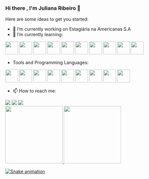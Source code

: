 ### Hi there , I'm Juliana Ribeiro 👋

Here are some ideas to get you started:

- 🔭 I’m currently working on Estagiária na Americanas S.A
- 🌱 I’m currently learning:

<img src="https://cdn.jsdelivr.net/gh/devicons/devicon/icons/css3/css3-original-wordmark.svg" width="40" height="40"/>               <img src="https://cdn.jsdelivr.net/gh/devicons/devicon/icons/docker/docker-original-wordmark.svg" width="40" height="40"/>                           <img src="https://cdn.jsdelivr.net/gh/devicons/devicon/icons/gitlab/gitlab-original-wordmark.svg" width="40" height="40"/>                              <img src="https://cdn.jsdelivr.net/gh/devicons/devicon/icons/googlecloud/googlecloud-original-wordmark.svg" width="40" height="40"/>              <img src="https://cdn.jsdelivr.net/gh/devicons/devicon/icons/html5/html5-original-wordmark.svg" width="40" height="40"/>           <img src="https://cdn.jsdelivr.net/gh/devicons/devicon/icons/javascript/javascript-original.svg" width="40" height="40"/>           <img src="https://cdn.jsdelivr.net/gh/devicons/devicon/icons/jest/jest-plain.svg" width="40" height="40"/>             <img src="https://cdn.jsdelivr.net/gh/devicons/devicon/icons/react/react-original-wordmark.svg" width="40" height="40"/>            <img src="https://cdn.jsdelivr.net/gh/devicons/devicon/icons/sass/sass-original.svg" width="40" height="40"/>              <img src="https://cdn.jsdelivr.net/gh/devicons/devicon/icons/typescript/typescript-original.svg" width="40" height="40"/>
          
               
- Tools and Programming Languages:

<img src="https://cdn.jsdelivr.net/gh/devicons/devicon/icons/c/c-original.svg" width="40" height="40"/>    <img src="https://cdn.jsdelivr.net/gh/devicons/devicon/icons/django/django-plain-wordmark.svg" width="40" height="40"/>    <img src="https://cdn.jsdelivr.net/gh/devicons/devicon/icons/illustrator/illustrator-plain.svg" width="40" height="40"/>    <img src="https://cdn.jsdelivr.net/gh/devicons/devicon/icons/intellij/intellij-original-wordmark.svg" width="40" height="40"/>    <img src="https://cdn.jsdelivr.net/gh/devicons/devicon/icons/java/java-original-wordmark.svg" width="40" height="40"/>    <img src="https://cdn.jsdelivr.net/gh/devicons/devicon/icons/jira/jira-original-wordmark.svg" width="40" height="40"/>    <img src="https://cdn.jsdelivr.net/gh/devicons/devicon/icons/linux/linux-original.svg" width="40" height="40"/>    <img src="https://cdn.jsdelivr.net/gh/devicons/devicon/icons/postgresql/postgresql-original-wordmark.svg" width="40" height="40"/>    <img src="https://cdn.jsdelivr.net/gh/devicons/devicon/icons/vscode/vscode-original-wordmark.svg" width="40" height="40"/>
          
- 📫 How to reach me: 
<div> 
<a href="https://instagram.com/jubsribs" target="_blank"><img src="https://img.shields.io/badge/-Instagram-%23E4405F?style=for-the-badge&logo=instagram&logoColor=white" target="_blank"></a>
<a href = "mailto:contato@julianacrispina"><img src="https://img.shields.io/badge/Gmail-D14836?style=for-the-badge&logo=gmail&logoColor=white" target="_blank"></a>
<a href="https://www.linkedin.com/in/juliana-ribeiro-577658231" target="_blank"><img src="https://img.shields.io/badge/-LinkedIn-%230077B5?style=for-the-badge&logo=linkedin&logoColor=white" target="_blank"></a> 
</div>

<div>
<a href="https://github.com/jubsribs">
<img height="180em" src="https://github-readme-stats.vercel.app/api/top-langs/?username=jubsribs&layout=compact&langs_count=7&theme=dracula"/>
<img height="180em" src="https://github-readme-stats.vercel.app/api?username=jubsribs&show_icons=true&theme=dracula&include_all_commits=true&count_private=true"/>
</div>

![Snake animation](https://github.com/jubsribs/jubsribs/blob/output/github-contribution-grid-snake.svg)
